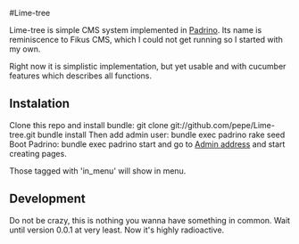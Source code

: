 #Lime-tree

Lime-tree is simple CMS system implemented in [Padrino](http://padrinorb.com).
Its name is reminiscence to Fikus CMS, which I could not get running so
I started with my own.

Right now it is simplistic implementation, but yet usable and with cucumber
features which describes all functions.

## Instalation

Clone this repo and install bundle:
    git clone git://github.com/pepe/Lime-tree.git
    bundle install
Then add admin user:
    bundle exec padrino rake seed
Boot Padrino:
    bundle exec padrino start
and go to [Admin address](http://localhost:3000/admin) and start creating
pages.

Those tagged with 'in_menu' will show in menu.

## Development

Do not be crazy, this is nothing you wanna have something in common. Wait
until version 0.0.1 at very least. Now it's highly radioactive.
